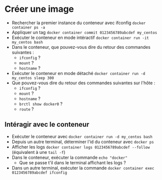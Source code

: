 # Créer une image

* Rechercher la premier instance du conteneur avec ifconfig `docker container ps -a`
* Appliquer un tag `docker container commit 0123456789abcdef my_centos`
* Exécuter le conteneur en mode intéractif `docker container run -it my_centos bash`
* Dans le conteneur, que pouvez-vous dire du retour des commandes suivantes :
  * `ifconfig` ?
  * `mount` ?
  * `hostname` ?
* Exécuter le conteneur en mode détaché `docker container run -d my_centos sleep 300`
* Que pouvez-vous dire du retour des commandes suivantes sur l'hôte :
  * `ifconfig` ?
  * `mount` ?
  * `hostname` ?
  * `brctl show docker0` ?
  * `route` ?

## Intéragir avec le conteneur

* Exécuter le conteneur avec `docker container run -d my_centos bash`
* Depuis un autre terminal, déterminer l'id du conteneur avec `docker ps`
* Afficher les logs `docker container logs 0123456789abcdef --follow` (équivalent à une `tail -f`)
* Dans le conteneur, exécuter la commande `echo "docker"`
  * Que se passe t'il dans le terminal affichant les logs ?
* Dans un autre terminal, exécuter la commande `docker container exec 0123456789abcdef ifconfig`

